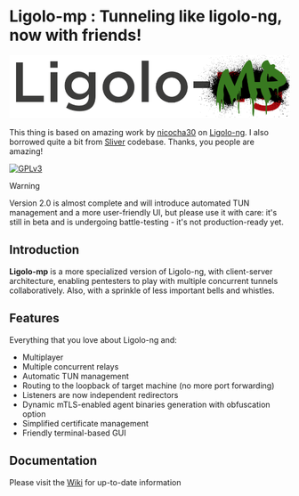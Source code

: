 # Ligolo-mp : Tunneling like ligolo-ng, now with friends!

![Ligolo-mp Logo](doc/logo.png)

This thing is based on amazing work by [nicocha30](https://github.com/nicocha30) on [Ligolo-ng](https://github.com/nicocha30/ligolo-ng). I also borrowed quite a bit from [Sliver](https://github.com/BishopFox/sliver) codebase. Thanks, you people are amazing!

[![GPLv3](https://img.shields.io/badge/License-GPLv3-brightgreen.svg)](https://www.gnu.org/licenses/gpl-3.0)

> [!WARNING]
> Version 2.0 is almost complete and will introduce automated TUN management and a more user-friendly UI, but please use it with care: it's still in beta and is undergoing battle-testing - it's not production-ready yet.

## Introduction

**Ligolo-mp** is a more specialized version of Ligolo-ng, with client-server architecture, enabling pentesters to play with multiple concurrent tunnels collaboratively. Also, with a sprinkle of less important bells and whistles.

## Features

Everything that you love about Ligolo-ng and:

- Multiplayer
- Multiple concurrent relays
- Automatic TUN management
- Routing to the loopback of target machine (no more port forwarding)
- Listeners are now independent redirectors
- Dynamic mTLS-enabled agent binaries generation with obfuscation option
- Simplified certificate management
- Friendly terminal-based GUI

## Documentation

Please visit the [Wiki](https://github.com/ttpreport/ligolo-mp/wiki) for up-to-date information